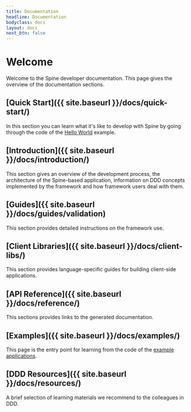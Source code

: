 ```yaml
---
title: Documentation
headline: Documentation
bodyclass: docs
layout: docs
next_btn: false
---
```

# Welcome
<p class="lead">Welcome to the Spine developer documentation. This page gives the overview of
the documentation sections.</p>

## [Quick Start]({{ site.baseurl }}/docs/quick-start/)
In this section you can learn what it's like to develop with Spine by going through the code of
the [Hello World](https://github.com/spine-examples/hello) example.

## [Introduction]({{ site.baseurl }}/docs/introduction/)
This section gives an overview of the development process, the architecture of the Spine-based
application, information on DDD concepts implemented by the framework and how framework
users deal with them.

## [Guides]({{ site.baseurl }}/docs/guides/validation)
This section provides detailed instructions on the framework use.

## [Client Libraries]({{ site.baseurl }}/docs/client-libs/) 
This section provides language-specific guides for building client-side applications.

## [API Reference]({{ site.baseurl }}/docs/reference/)
This sections provides links to the generated documentation.

## [Examples]({{ site.baseurl }}/docs/examples/)
This page is the entry point for learning from the code of
the [example applications](https://github.com/spine-examples/). 

## [DDD Resources]({{ site.baseurl }}/docs/resources/)
A brief selection of learning materials we recommend to the colleagues in DDD.
